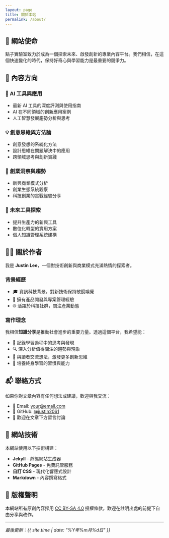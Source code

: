 ```yaml
---
layout: page
title: 關於本站
permalink: /about/
---
```


<div class="post-content">

## 🎯 網站使命

點子實驗室致力於成為一個探索未來、啟發創新的專業內容平台。我們相信，在這個快速變化的時代，保持好奇心與學習能力是最重要的競爭力。

## 🚀 內容方向

### 🤖 AI 工具與應用
- 最新 AI 工具的深度評測與使用指南
- AI 在不同領域的創新應用案例
- 人工智慧發展趨勢分析與思考

### 💡 創意思維與方法論
- 創意發想的系統化方法
- 設計思維在問題解決中的應用
- 跨領域思考與創新實踐

### 🏢 創業洞察與趨勢
- 新興商業模式分析
- 創業生態系統觀察
- 科技創業的實戰經驗分享

### 🔧 未來工具探索
- 提升生產力的新興工具
- 數位化轉型的實用方案
- 個人知識管理系統建構

## 👨‍💻 關於作者

我是 **Justin Lee**，一個對技術創新與商業模式充滿熱情的探索者。

### 背景經歷
- 🎓 資訊科技背景，對新技術保持敏銳嗅覺
- 💼 擁有產品開發與專案管理經驗
- 🌐 活躍於科技社群，關注產業動態

### 寫作理念
我相信**知識分享**是推動社會進步的重要力量。透過這個平台，我希望能：

- 📝 記錄學習過程中的思考與發現
- 🔍 深入分析值得關注的趨勢與現象
- 💬 與讀者交流想法，激發更多創新思維
- 🌱 培養終身學習的習慣與能力

## 📬 聯絡方式

如果你對文章內容有任何想法或建議，歡迎與我交流：

- 📧 Email: [your@email.com](mailto:your@email.com)
- 🐙 GitHub: [@justin2061](https://github.com/justin2061)
- 💬 歡迎在文章下方留言討論

## 🎨 網站技術

本網站使用以下技術構建：
- **Jekyll** - 靜態網站生成器
- **GitHub Pages** - 免費託管服務
- **自訂 CSS** - 現代化響應式設計
- **Markdown** - 內容撰寫格式

## 📜 版權聲明

本網站所有原創內容採用 [CC BY-SA 4.0](https://creativecommons.org/licenses/by-sa/4.0/) 授權條款，歡迎在註明出處的前提下自由分享與改作。

---

*最後更新：{{ site.time | date: "%Y年%m月%d日" }}*

</div>

